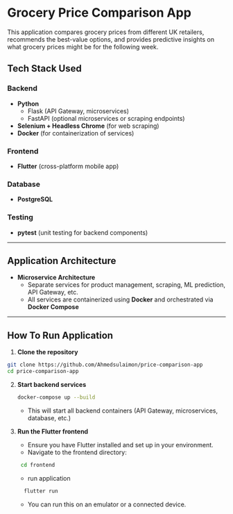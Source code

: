 # Grocery Price Comparison App

This application compares grocery prices from different UK retailers, recommends the best-value options, and provides predictive insights on what grocery prices might be for the following week.

## Tech Stack Used 

### Backend
- **Python**
  - Flask (API Gateway, microservices)
  - FastAPI (optional microservices or scraping endpoints)
- **Selenium + Headless Chrome** (for web scraping)
- **Docker** (for containerization of services)

### Frontend
- **Flutter** (cross-platform mobile app)

### Database
- **PostgreSQL**

### Testing
- **pytest** (unit testing for backend components)

---

## Application Architecture 

- **Microservice Architecture**
  - Separate services for product management, scraping, ML prediction, API Gateway, etc.
  - All services are containerized using **Docker** and orchestrated via **Docker Compose**

---

## How To Run Application

1.  **Clone the repository**
```bash
git clone https://github.com/Ahmedsulaimon/price-comparison-app
cd price-comparison-app
```
2. **Start backend services**
   ```bash
   docker-compose up --build
   ```
   - This will start all backend containers (API Gateway, microservices, database, etc.)
     
3. **Run the Flutter frontend**
   - Ensure you have Flutter installed and set up in your environment. 
   - Navigate to the frontend directory:
    ```bash
     cd frontend
   ```
    - run application
    ```bash
      flutter run
    ```
    - You can run this on an emulator or a connected device.
